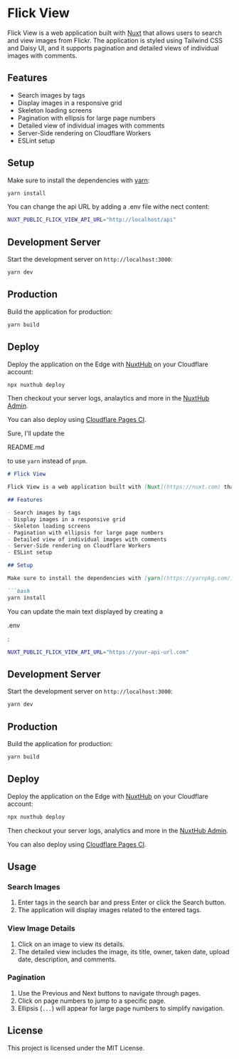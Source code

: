 # Flick View

Flick View is a web application built with [Nuxt](https://nuxt.com) that allows users to search and view images from Flickr. The application is styled using Tailwind CSS and Daisy UI, and it supports pagination and detailed views of individual images with comments.

## Features

- Search images by tags
- Display images in a responsive grid
- Skeleton loading screens
- Pagination with ellipsis for large page numbers
- Detailed view of individual images with comments
- Server-Side rendering on Cloudflare Workers
- ESLint setup

## Setup

Make sure to install the dependencies with [yarn](https://yarnpkg.com/):

```bash
yarn install
```

You can change the api URL by adding a .env file withe nect content:

```bash
NUXT_PUBLIC_FLICK_VIEW_API_URL="http://localhost/api"
```

## Development Server

Start the development server on `http://localhost:3000`:

```bash
yarn dev
```

## Production

Build the application for production:

```bash
yarn build
```

## Deploy


Deploy the application on the Edge with [NuxtHub](https://hub.nuxt.com) on your Cloudflare account:

```bash
npx nuxthub deploy
```

Then checkout your server logs, analaytics and more in the [NuxtHub Admin](https://admin.hub.nuxt.com).

You can also deploy using [Cloudflare Pages CI](https://hub.nuxt.com/docs/getting-started/deploy#cloudflare-pages-ci).

Sure, I'll update the 

README.md

 to use `yarn` instead of `pnpm`.

```markdown
# Flick View

Flick View is a web application built with [Nuxt](https://nuxt.com) that allows users to search and view images from Flickr. The application is styled using Tailwind CSS and Daisy UI, and it supports pagination and detailed views of individual images with comments.

## Features

- Search images by tags
- Display images in a responsive grid
- Skeleton loading screens
- Pagination with ellipsis for large page numbers
- Detailed view of individual images with comments
- Server-Side rendering on Cloudflare Workers
- ESLint setup

## Setup

Make sure to install the dependencies with [yarn](https://yarnpkg.com/):

```bash
yarn install
```

You can update the main text displayed by creating a 

.env

:

```bash
NUXT_PUBLIC_FLICK_VIEW_API_URL="https://your-api-url.com"
```

## Development Server

Start the development server on `http://localhost:3000`:

```bash
yarn dev
```

## Production

Build the application for production:

```bash
yarn build
```

## Deploy

Deploy the application on the Edge with [NuxtHub](https://hub.nuxt.com) on your Cloudflare account:

```bash
npx nuxthub deploy
```

Then checkout your server logs, analytics and more in the [NuxtHub Admin](https://admin.hub.nuxt.com).

You can also deploy using [Cloudflare Pages CI](https://hub.nuxt.com/docs/getting-started/deploy#cloudflare-pages-ci).

## Usage

### Search Images

1. Enter tags in the search bar and press Enter or click the Search button.
2. The application will display images related to the entered tags.

### View Image Details

1. Click on an image to view its details.
2. The detailed view includes the image, its title, owner, taken date, upload date, description, and comments.

### Pagination

1. Use the Previous and Next buttons to navigate through pages.
2. Click on page numbers to jump to a specific page.
3. Ellipsis (`...`) will appear for large page numbers to simplify navigation.

## License

This project is licensed under the MIT License.